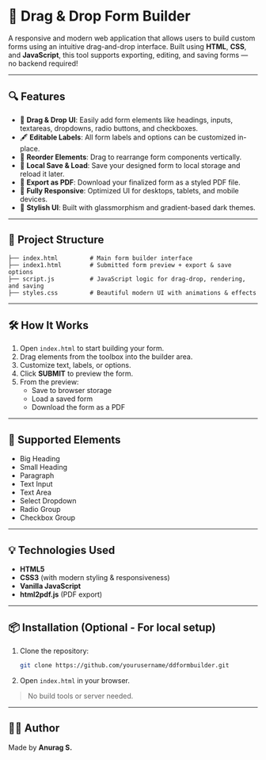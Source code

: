 # 🧱 Drag & Drop Form Builder

A responsive and modern web application that allows users to build custom forms using an intuitive drag-and-drop interface. Built using **HTML**, **CSS**, and **JavaScript**, this tool supports exporting, editing, and saving forms — no backend required!

---

## 🔍 Features

- 🚀 **Drag & Drop UI**: Easily add form elements like headings, inputs, textareas, dropdowns, radio buttons, and checkboxes.
- 🖋️ **Editable Labels**: All form labels and options can be customized in-place.
- 🧩 **Reorder Elements**: Drag to rearrange form components vertically.
- 💾 **Local Save & Load**: Save your designed form to local storage and reload it later.
- 📄 **Export as PDF**: Download your finalized form as a styled PDF file.
- 🎨 **Fully Responsive**: Optimized UI for desktops, tablets, and mobile devices.
- 🌌 **Stylish UI**: Built with glassmorphism and gradient-based dark themes.

---

## 📁 Project Structure

```plaintext
├── index.html         # Main form builder interface
├── index1.html        # Submitted form preview + export & save options
├── script.js          # JavaScript logic for drag-drop, rendering, and saving
├── styles.css         # Beautiful modern UI with animations & effects
```

---

## 🛠️ How It Works

1. Open `index.html` to start building your form.
2. Drag elements from the toolbox into the builder area.
3. Customize text, labels, or options.
4. Click **SUBMIT** to preview the form.
5. From the preview:
   - Save to browser storage
   - Load a saved form
   - Download the form as a PDF

---

## 🧪 Supported Elements

- Big Heading
- Small Heading
- Paragraph
- Text Input
- Text Area
- Select Dropdown
- Radio Group
- Checkbox Group

---

## 💡 Technologies Used

- **HTML5**
- **CSS3** (with modern styling & responsiveness)
- **Vanilla JavaScript**
- **html2pdf.js** (PDF export)

---

## 📦 Installation (Optional - For local setup)

1. Clone the repository:
   ```bash
   git clone https://github.com/yourusername/ddformbuilder.git
   ```
2. Open `index.html` in your browser.

> No build tools or server needed.

---

## 🧑‍💻 Author

Made by **Anurag S.**